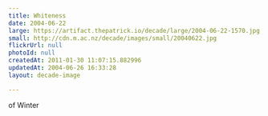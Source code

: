 ```yaml
---
title: Whiteness
date: 2004-06-22
large: https://artifact.thepatrick.io/decade/large/2004-06-22-1570.jpg
small: http://cdn.m.ac.nz/decade/images/small/20040622.jpg
flickrUrl: null
photoId: null
createdAt: 2011-01-30 11:07:15.882996
updatedAt: 2004-06-26 16:33:28
layout: decade-image

---
```

of Winter
